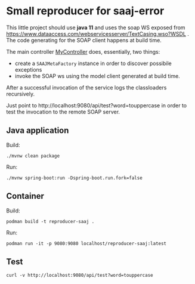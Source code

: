 # Small reproducer for saaj-error

This little project should use **java 11** and uses the soap WS exposed from https://www.dataaccess.com/webservicesserver/TextCasing.wso?WSDL .
The code generating for the SOAP client happens at build time.

The main controller [MyController](src/main/java/it/redhat/reproducer/saaj/controller/MyController.java) does, essentially, two things:
 - create a `SAAJMetaFactory` instance in order to discover possibile exceptions 
 - invoke the SOAP ws using the model client generated at build time.

After a successful invocation of the service logs the classloaders recursively. 

Just point to http://localhost:9080/api/test?word=touppercase in order to test the invocation to the remote SOAP server.

## Java application

Build:

```shell
./mvnw clean package
```

Run:

```shell
./mvnw spring-boot:run -Dspring-boot.run.fork=false
```

## Container

Build:

```shell
podman build -t reproducer-saaj .
```

Run:

```shell
podman run -it -p 9080:9080 localhost/reproducer-saaj:latest 
```



## Test

```shell
curl -v http://localhost:9080/api/test?word=touppercase
```